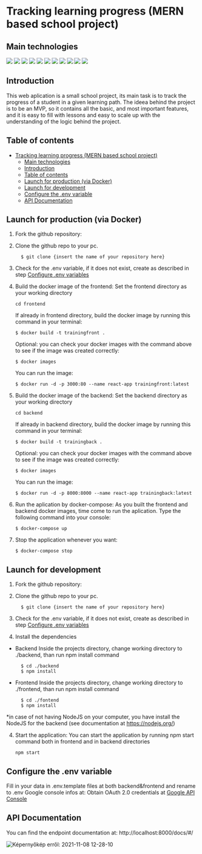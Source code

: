 # Tracking learning progress (MERN based school project)

## Main technologies

![](https://img.shields.io/badge/MongoDB-1.0.0-red)
![](https://img.shields.io/badge/Express%20JS-4.16.1-lightgrey)
![](https://img.shields.io/badge/React-17.0.1-blue)
![](https://img.shields.io/badge/Node%20JS-12.22.5-brightgreen)
![](https://img.shields.io/badge/Mongoose-5.13.5-%237C0A02)
![](https://img.shields.io/badge/Javascript-ES6-yellow)
![](https://img.shields.io/badge/Jest-27.0.6-yellowgreen)
![](https://img.shields.io/badge/Axios-0.21.1-purple)
![](https://img.shields.io/badge/CORS-2.8.5-lightgrey)
![](https://img.shields.io/badge/Jwt-8.5.1-purple)
![](https://img.shields.io/badge/Morgan-1.9.1-lightblue)

## Introduction

This web aplication is a small school project, its main task is to track the progress of a student in a given learning path.
The ideea behind the project is to be an MVP, so it contains all the basic, and most important features, and it is easy to fill with lessons and easy to scale up with the understanding of the logic behind the project.

## Table of contents
- [Tracking learning progress (MERN based school project)](#tracking-learning-progress-mern-based-school-project)
  - [Main technologies](#main-technologies)
  - [Introduction](#introduction)
  - [Table of contents](#table-of-contents)
  - [Launch for production (via Docker)](#launch-for-production-via-docker)
  - [Launch for development](#launch-for-development)
  - [Configure the .env variable](#configure-the-env-variable)
  - [API Documentation](#api-documentation)

## Launch for production (via Docker)

1. Fork the github repository:

2. Clone the github repo to your pc.
    ```
      $ git clone {insert the name of your repository here}
    ```
3. Check for the .env variable, if it does not exist, create as described in step [Configure .env variables](#configure-the-env-variable)

4. Build the docker image of the frontend:
    Set the frontend directory as your working directory
    ```
    cd frontend
    ```
    If already in frontend directory, build the docker image by running this command in your terminal:
    ```
    $ docker build -t trainingfront .
    ```
    Optional: you can check your docker images with the command above to see if the image was created correctly:
    ```
    $ docker images
    ```
    You can run the image:
    ```
    $ docker run -d -p 3000:80 --name react-app trainingfront:latest
    ```

5. Build the docker image of the backend:
    Set the backend directory as your working directory
    ```
    cd backend
    ```
    If already in backend directory, build the docker image by running this command in your terminal:
    ```
    $ docker build -t trainingback .
    ```
    Optional: you can check your docker images with the command above to see if the image was created correctly:
    ```
    $ docker images
    ```
    You can run the image:
    ```
    $ docker run -d -p 8000:8000 --name react-app trainingback:latest
    ```
6. Run the aplication by docker-compose:
    As you built the frontend and backend docker images, time come to run the aplication.
    Type the following command into your console:
    ```
    $ docker-compose up
    ```

7. Stop the application whenever you want:
    ```
    $ docker-compose stop
    ```

## Launch for development

1. Fork the github repository:

2. Clone the github repo to your pc.
    ```
      $ git clone {insert the name of your repository here}
    ```
3. Check for the .env variable, if it does not exist, create as described in step [Configure .env variables](#Configure_the_env_variable)

3. Install the dependencies
  * Backend
    Inside the projects directory, change working directory to ./backend, than run npm install command
    ```
      $ cd ./backend
      $ npm install
    ```
  * Frontend
    Inside the projects directory, change working directory to ./frontend, than run npm install command
    ```
      $ cd ./fontend
      $ npm install
    ```
   *in case of not having NodeJS on your computer, you have install the NodeJS for the backend (see documentation at https://nodejs.org/)

4. Start the application:
  You can start the application by running npm start command both in frontend and in backend directories
    ```
    npm start
    ``` 

 ## Configure the .env variable

  Fill in your data in .env.template files at both backend&frontend and rename to .env
  Google console infos at: Obtain OAuth 2.0 credentials at [Google API Console](https://console.cloud.google.com)

  ## API Documentation

  You can find the endpoint documentation at: http://localhost:8000/docs/#/

![Képernyőkép erről: 2021-11-08 12-28-10](https://user-images.githubusercontent.com/65467550/140734886-f81f50d2-cda6-4149-93c2-037120e34f42.png)

